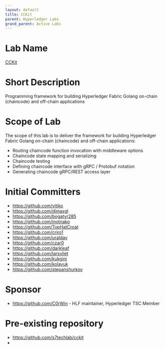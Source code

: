 ```yaml
---
layout: default
title: CCKit
parent: Hyperledger Labs
grand_parent: Active Labs
---
```


# Lab Name

[CCKit](https://github.com/hyperledger-labs/cckit)


# Short Description

Programming framework for building Hyperledger Fabric Golang on-chain (chaincode) and off-chain applications

# Scope of Lab

The scope of this lab is to deliver the framework for building Hyperledger Fabric Golang on-chain (chaincode) and
off-chain applications:

* Routing chaincode function invocation with middleware options
* Chaincode state mapping and serializing
* Chaincode testing
* Defining chaincode interface with gRPC / Protobuf notation
* Generating chaincode gRPC/REST access layer

# Initial Committers

- https://github.com/vitiko
- https://github.com/dimaxgl
- https://github.com/bogatyr285
- https://github.com/inotnako
- https://github.com/TopHatCroat
- https://github.com/criro1
- https://github.com/uraldav
- https://github.com/czar0
- https://github.com/darkleaf
- https://github.com/larsvliet
- https://github.com/kukgini
- https://github.com/kolayuk
- https://github.com/stepanshurkov

# Sponsor

- https://github.com/C0rWin - HLF maintainer, Hyperledger TSC Member

# Pre-existing repository

- https://github.com/s7techlab/cckit
- 